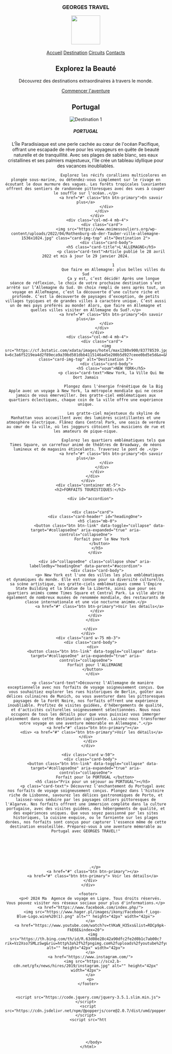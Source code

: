 <!DOCTYPE html>
<html lang="fr">
    <head>   
        <meta charset="uft-8">
        <title>Agence de voyage</title>
        <link rel="stylesheet" href="nouveau.css">
    </head>
    <body>
        <header>
          <div class="igm">
            <div class="com">
              <h3>  <p>GEORGES TRAVEL</p>
                <img src="https://th.bing.com/th/id/OIP.AWZyZPShODUvBpvFdn_Q2QHaHa?rs=1&pid=ImgDetMain" alt="" height= 90px" width 90px">
                </h3> 
                <nav>
                  <div class="navigation">
                    <div class="ign">
                      <a href="">Accueil</a>
                      <a href="">Destination</a>
                      <a href="">Circuits</a>
                      <a href="">Contacts</a>
                    </div>
                  </div>  
                  </nav>          
          <section class="hero-section">
            <div class="hero-bg" style="background-image: url('hero-image.jpg');">
                <div class="container">
                    <div class="hero-content text-center">
                        <h1>Explorez la Beauté</h1>
                        <p>Découvrez des destinations extraordinaires à travers le monde.</p>
                        <a href="#" class="btn btn-primary btn-lg">Commencer l'aventure</a>
                    </div>
                </div>
            </div>
        </section>
        <div class="container">
          <h2 class="mt-4 mb-4">Portugal</h2>
          <div class="row">
              <div class="col-md-4 mb-4">
                  <div class="card">
                      <img src="https://media-cdn.tripadvisor.com/media/vr-splice-j/00/af/af/5c.jpg" class="card-img-top" alt="Destination 1">
                      <div class="card-body">
                          <h5 class="card-title">PORTUGAL</h5>
                          <p class="card-text">L'Île Paradisiaque est une perle cachée au cœur de l'océan Pacifique, offrant une escapade de rêve pour les voyageurs en quête de beauté naturelle et de tranquillité. Avec ses plages de sable blanc, ses eaux cristallines et ses palmiers majestueux, l'île crée un tableau idyllique pour des vacances inoubliables.

                            Explorez les récifs coralliens multicolores en plongée sous-marine, ou détendez-vous simplement sur le rivage en écoutant le doux murmure des vagues. Les forêts tropicales luxuriantes offrent des sentiers de randonnée pittoresques avec des vues à couper le souffle sur l'océan..</p>
                          <a href="#" class="btn btn-primary">En savoir plus</a>
                      </div>
                  </div>
              </div>
              <div class="col-md-4 mb-4">
                  <div class="card">
                      <img src="https://www.moimessouliers.org/wp-content/uploads/2022/04/Rothenburg-ob-der-Tauber-ville-allemagne-1536x1024.jpg" class="card-img-top" alt="Destination 2">
                      <div class="card-body">
                          <h5 class="card-title">L'ALLEMAGNE</h5>
                          <p class="card-text">Article publié le 28 avril 2022 et mis à jour le 29 janvier 2024.

                            1
                            Que faire en Allemagne: plus belles villes du Sud
                            Ça y est, c’est décidé! Après une longue séance de réflexion, le choix de votre prochaine destination s’est arrêté sur l’Allemagne du Sud. Un choix rempli de sens après tout, un voyage en AlleFmagne, c’est la découverte d’une culture riche et profonde. C’est la découverte de paysages d’exception, de petits villages typiques et de grandes villes à caractère unique. C’est aussi un de mes pays préférés au monde! Alors, que faire en Allemagne et quelles villes visiter en Allemagne du Sud?.</p>
                          <a href="#" class="btn btn-primary">En savoir plus</a>
                      </div>
                  </div>
              </div>
              <div class="col-md-4 mb-4">
                  <div class="card">
                      <img src="https://cf.bstatic.com/xdata/images/hotel/max1280x900/83778539.jpg?k=6c3a6f5219ea4d2f89eca9a39bd501dbb4115146a45e200b5d927ceee0bd5e5d&o=&hp=1" class="card-img-top" alt="Destination 3">
                      <div class="card-body">
                          <h5 class="voum">NEW YORK</h5>
                          <p class="card-text">New York, la Ville Qui Ne Dort Jamais

                            Plongez dans l'énergie frénétique de la Big Apple avec un voyage à New York, la métropole mondiale qui ne cesse jamais de vous émerveiller. Des gratte-ciel emblématiques aux quartiers éclectiques, chaque coin de la ville offre une expérience unique.
                            
                            Les gratte-ciel majestueux du skyline de Manhattan vous accueillent avec des lumières scintillantes et une atmosphère électrique. Flânez dans Central Park, une oasis de verdure au cœur de la ville, où les joggeurs côtoient les musiciens de rue et les amateurs de pique-nique.
                            
                            Explorez les quartiers emblématiques tels que Times Square, un carrefour animé de théâtres de Broadway, de néons lumineux et de magasins étincelants. Traversez le pont de .</p>
                          <a href="#" class="btn btn-primary">En savoir plus</a>
                      </div>
                  </div>
              </div>
          </div>
      </div>
      <div class="container mt-5">
        <h2>FORFAITS TOURISTIQUES:</h2>
      
        <div id="accordion">
      
          
          <div class="card">
            <div class="card-header" id="headingOne">
              <h5 class="mb-0">
                <button class="btn btn-link" data-toggle="collapse" data-target="#collapseOne" aria-expanded="true" aria-controls="collapseOne">
                  Forfait pour le New York
                </button>
              </h5>
            </div>
      
            <div id="collapseOne" class="collapse show" aria-labelledby="headingOne" data-parent="#accordion">
              <div class="card-body">
                <p> New York est l'une des villes les plus emblématiques et dynamiques du monde. Elle est connue pour sa diversité culturelle, sa scène artistique, ses gratte-ciels emblématiques comme l'Empire State Building et la Statue de la Liberté, ainsi que pour ses quartiers animés comme Times Square et Central Park. La ville abrite également de nombreux musées de renommée mondiale, des restaurants de classe internationale et une vie nocturne animée.</p>
                <a href="#" class="btn btn-primary">Voir les détails</a>
              </div>
            </div>
          </div>
      
        </div>
      </div>
      <div class="card w-75 mb-3">
        <div class="card-body">
          <div>
          <button class="btn btn-link" data-toggle="collapse" data-target="#collapseOne" aria-expanded="true" aria-controls="collapseOne">
            Forfait pour l'ALLEMAGNE
          </button>
          </div>
          
          <p class="card-text">Découvrez l'Allemagne de manière exceptionnelle avec nos forfaits de voyage soigneusement conçus. Que vous souhaitiez explorer les rues historiques de Berlin, goûter aux délices culinaires de Munich, ou vous aventurer dans les pittoresques paysages de la Forêt Noire, nos forfaits offrent une expérience inoubliable. Profitez de visites guidées, d'hébergements de qualité, et d'activités culturelles soigneusement sélectionnées. Nous nous occupons de tous les détails pour que vous puissiez vous immerger pleinement dans cette destination captivante. Laissez-nous transformer votre voyage en une aventure mémorable en Allemagne.".</p>
          <a href="#" class="btn btn-primary"></a>
         <div> <a href="#" class="btn btn-primary">Voir les détails</a> </div>
        </div>
      </div>
      
      <div class="card w-50">
        <div class="card-body">
          <button class="btn btn-link" data-toggle="collapse" data-target="#collapseOne" aria-expanded="true" aria-controls="collapseOne">
            Forfait pour le PORTUGAL </button>
          <h5 class="Prix pour un séjouur au PORTUGAL"></h5>
          <p class="card-text"> Découvrez l'enchantement du Portugal avec nos forfaits de voyage soigneusement conçus. Plongez dans l'histoire riche de Lisbonne, savourez les délices gastronomiques de Porto, et laissez-vous séduire par les paysages côtiers pittoresques de l'Algarve. Nos forfaits offrent une immersion complète dans la culture portugaise, avec des visites guidées, des hébergements de qualité, et des expériences uniques. Que vous soyez passionné par les sites historiques, la cuisine exquise, ou le farniente sur les plages dorées, nos forfaits sont conçus pour capturer l'essence même de cette destination ensoleillée. Préparez-vous à une aventure mémorable au Portugal avec GEORGES TRAVEL!"







            .</p>
          <a href="#" class="btn btn-primary"></a>
          <a href="#" class="btn btn-primary"> Voir les détails</a>
        </div>
      </div>

      <footer>
        <p>© 2024 Ma  Agence de voyage en Ligne. Tous droits réservés. Vous pouvez visiter nos réseaux sociaux pour plus d'informations.</p>
        <a href="https://www.facebook.com/index.php/">
          <img src="https://www.hager.pl/images/ikony/Facebook-f_Logo-Blue-Logo.wine%20(1).png" alt="" height="42px" width="42px">
        </a>
        <a href="https://www.youtube.com/watch?v=tVKaN_H35xs&list=RDCp9pk-FkE6E&index=20">
          <img src="https://th.bing.com/th/id/R.63d08e28c42a90dfc2fe2d0b1c7ab00c?rik=Vz2Xso7SMLzSwg&riu=http%3a%2f%2fpngimg.com%2fuploads%2fyoutube%2fyoutube_PNG102349.png&ehk=W5vlwekV8MjZIYjpCmJFOoJV43kmJ75haHO48MNGWCc%3d&risl=&pid=ImgRaw&r=0" alt="" height="42px" width="42px">
        </a>
        <a href="https://www.instagram.com/">
          <img src="https://scx2.b-cdn.net/gfx/news/hires/2019/instagram.jpg" alt="" height="42px" width="42px">
        </a>
        <p>
      </footer>
      
      
      <script src="https://code.jquery.com/jquery-3.5.1.slim.min.js"></script>
      <script src="https://cdn.jsdelivr.net/npm/@popperjs/core@2.0.7/dist/umd/popper.min.js"></script>
      <script src="htt
    
        
               
                                                         
           </body>
      </html>
